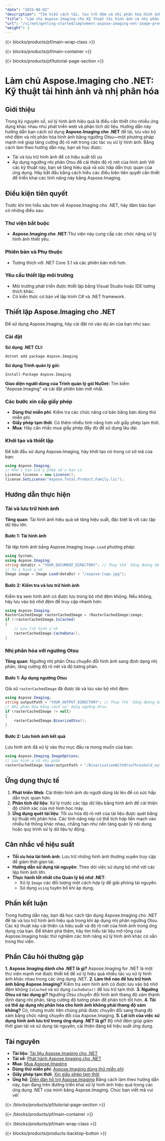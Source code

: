 ```yaml
---
"date": "2025-06-02"
"description": "Tìm hiểu cách tải, lưu trữ đệm và nhị phân hóa hình ảnh hiệu quả bằng ngưỡng Otsu với Aspose.Imaging cho .NET. Nâng cao kỹ năng xử lý hình ảnh của bạn ngay hôm nay."
"title": "Làm chủ Aspose.Imaging cho Kỹ thuật tải hình ảnh và nhị phân hóa .NET&#58;"
"url": "/vi/net/getting-started/implement-aspose-imaging-net-image-processing/"
"weight": 1
---
```


{{< blocks/products/pf/main-wrap-class >}}

{{< blocks/products/pf/main-container >}}

{{< blocks/products/pf/tutorial-page-section >}}
# Làm chủ Aspose.Imaging cho .NET: Kỹ thuật tải hình ảnh và nhị phân hóa
## Giới thiệu
Trong kỷ nguyên số, xử lý hình ảnh hiệu quả là điều cần thiết cho nhiều ứng dụng khác nhau như phát triển web và phân tích dữ liệu. Hướng dẫn này hướng dẫn bạn cách sử dụng **Aspose.Imaging cho .NET** để tải, lưu vào bộ nhớ đệm và nhị phân hóa hình ảnh bằng ngưỡng Otsu—một phương pháp mạnh mẽ giúp tăng cường độ rõ nét trong các tác vụ xử lý hình ảnh.
Bằng cách làm theo hướng dẫn này, bạn sẽ học được:
- Tải và lưu trữ hình ảnh để có hiệu suất tối ưu
- Áp dụng ngưỡng nhị phân Otsu để cải thiện độ rõ nét của hình ảnh
Với các kỹ thuật này, bạn sẽ tăng hiệu quả và sức hấp dẫn trực quan của ứng dụng. Hãy bắt đầu bằng cách hiểu các điều kiện tiên quyết cần thiết để triển khai các tính năng này bằng Aspose.Imaging.
## Điều kiện tiên quyết
Trước khi tìm hiểu sâu hơn về Aspose.Imaging cho .NET, hãy đảm bảo bạn có những điều sau:
### Thư viện bắt buộc
- **Aspose.Imaging cho .NET**:Thư viện này cung cấp các chức năng xử lý hình ảnh thiết yếu.
### Phiên bản và Phụ thuộc
- Tương thích với .NET Core 3.1 và các phiên bản mới hơn.
### Yêu cầu thiết lập môi trường
- Môi trường phát triển được thiết lập bằng Visual Studio hoặc IDE tương thích khác.
- Có kiến thức cơ bản về lập trình C# và .NET framework.
## Thiết lập Aspose.Imaging cho .NET
Để sử dụng Aspose.Imaging, hãy cài đặt nó vào dự án của bạn như sau:
### Cài đặt
**Sử dụng .NET CLI:**
```
dotnet add package Aspose.Imaging
```
**Sử dụng Trình quản lý gói:**
```
Install-Package Aspose.Imaging
```
**Giao diện người dùng của Trình quản lý gói NuGet:**
Tìm kiếm "Aspose.Imaging" và cài đặt phiên bản mới nhất.
### Các bước xin cấp giấy phép
- **Dùng thử miễn phí**: Kiểm tra các chức năng cơ bản bằng bản dùng thử miễn phí.
- **Giấy phép tạm thời**: Có thêm nhiều tính năng hơn với giấy phép tạm thời.
- **Mua**: Hãy cân nhắc mua giấy phép đầy đủ để sử dụng lâu dài.
### Khởi tạo và thiết lập
Để bắt đầu sử dụng Aspose.Imaging, hãy khởi tạo nó trong cơ sở mã của bạn:
```csharp
using Aspose.Imaging;
// Khởi tạo Giấy phép nếu bạn có
License license = new License();
license.SetLicense("Aspose.Total.Product.Family.lic");
```
## Hướng dẫn thực hiện
### Tải và lưu trữ hình ảnh
**Tổng quan**: Tải hình ảnh hiệu quả sẽ tăng hiệu suất, đặc biệt là với các tập dữ liệu lớn.
#### Bước 1: Tải hình ảnh
Tải tệp hình ảnh bằng Aspose.Imaging `Image.Load` phương pháp:
```csharp
using System;
using Aspose.Imaging;
string dataDir = "YOUR_DOCUMENT_DIRECTORY"; // Thay thế bằng đường dẫn thực tế
// Tải hình ảnh
Image image = Image.Load(dataDir + "/aspose-logo.jpg");
```
#### Bước 2: Kiểm tra và lưu trữ hình ảnh
Kiểm tra xem hình ảnh có được lưu trong bộ nhớ đệm không. Nếu không, hãy lưu vào bộ nhớ đệm để truy cập nhanh hơn:
```csharp
using Aspose.Imaging;
RasterCachedImage rasterCachedImage = (RasterCachedImage)image;
if (!rasterCachedImage.IsCached)
{
    // Lưu trữ hình ảnh
    rasterCachedImage.CacheData();
}
```
### Nhị phân hóa với ngưỡng Otsu
**Tổng quan**: Ngưỡng nhị phân Otsu chuyển đổi hình ảnh sang định dạng nhị phân, tăng cường độ rõ nét và độ tương phản.
#### Bước 1: Áp dụng ngưỡng Otsu
Giả sử `rasterCachedImage` đã được tải và lưu vào bộ nhớ đệm:
```csharp
using Aspose.Imaging;
string outputPath = "YOUR_OUTPUT_DIRECTORY"; // Thay thế bằng đường dẫn thực tế
// Nhị phân hóa bằng cách sử dụng ngưỡng Otsu
if (rasterCachedImage != null)
{
    rasterCachedImage.BinarizeOtsu();
}
```
#### Bước 2: Lưu hình ảnh kết quả
Lưu hình ảnh đã xử lý vào thư mục đầu ra mong muốn của bạn:
```csharp
using Aspose.Imaging.ImageOptions;
// Lưu hình ảnh nhị phân
rasterCachedImage.Save(outputPath + "/BinarizationWithOtsuThreshold_out.jpg");
```
## Ứng dụng thực tế
1. **Phát triển Web**: Cải thiện hình ảnh do người dùng tải lên để có sức hấp dẫn trực quan hơn.
2. **Phân tích dữ liệu**: Xử lý trước các tập dữ liệu bằng hình ảnh để cải thiện độ chính xác của mô hình học máy.
3. **Ứng dụng quét tài liệu**: Tối ưu hóa độ rõ nét của tài liệu được quét bằng kỹ thuật nhị phân hóa.
Các tính năng này có thể tích hợp liền mạch vào nhiều hệ thống khác nhau, chẳng hạn như nền tảng quản lý nội dung hoặc quy trình xử lý dữ liệu tự động.
## Cân nhắc về hiệu suất
- **Tối ưu hóa tải hình ảnh**: Lưu trữ những hình ảnh thường xuyên truy cập để giảm thời gian tải.
- **Hướng dẫn sử dụng tài nguyên**: Theo dõi việc sử dụng bộ nhớ với các tệp hình ảnh lớn.
- **Thực hành tốt nhất cho Quản lý bộ nhớ .NET**:
  - Xử lý `Image` các đối tượng một cách hợp lý để giải phóng tài nguyên.
  - Sử dụng `using` tuyên bố khi áp dụng.
## Phần kết luận
Trong hướng dẫn này, bạn đã học cách tận dụng Aspose.Imaging cho .NET để tải và lưu trữ hình ảnh hiệu quả trong khi áp dụng nhị phân ngưỡng Otsu. Các kỹ thuật này cải thiện cả hiệu suất và độ rõ nét của hình ảnh trong ứng dụng của bạn.
Để khám phá thêm, hãy tìm hiểu tài liệu mở rộng của Aspose.Imaging hoặc thử nghiệm các tính năng xử lý hình ảnh khác có sẵn trong thư viện.
## Phần Câu hỏi thường gặp
**1. Aspose.Imaging dành cho .NET là gì?**
Aspose.Imaging for .NET là một thư viện mạnh mẽ được thiết kế để xử lý hiệu quả nhiều tác vụ xử lý hình ảnh khác nhau trong các ứng dụng .NET.
**2. Làm thế nào để lưu trữ hình ảnh bằng Aspose.Imaging?**
Kiểm tra xem hình ảnh có được lưu vào bộ nhớ đệm không `IsCached` và sử dụng `CacheData()` để lưu trữ tạm thời.
**3. Ngưỡng Otsu có tác dụng gì?**
Ngưỡng Otsu chuyển đổi hình ảnh thang độ xám thành định dạng nhị phân, tăng cường độ tương phản để phân tích tốt hơn.
**4. Tôi có thể áp dụng nhị phân hóa cho hình ảnh không phải thang độ xám không?**
Có, nhưng trước tiên chúng phải được chuyển đổi sang thang độ xám bằng chức năng chuyển đổi của Aspose.Imaging.
**5. Lợi ích của việc sử dụng hình ảnh lưu trữ trong ứng dụng .NET là gì?**
Bộ nhớ đệm giúp giảm thời gian tải và sử dụng tài nguyên, cải thiện đáng kể hiệu suất ứng dụng.
## Tài nguyên
- **Tài liệu**: [Tài liệu Aspose.Imaging cho .NET](https://reference.aspose.com/imaging/net/)
- **Tải về**: [Phát hành Aspose.Imaging cho .NET](https://releases.aspose.com/imaging/net/)
- **Mua**: [Mua Aspose.Imaging](https://purchase.aspose.com/buy)
- **Dùng thử miễn phí**: [Aspose.Imaging dùng thử miễn phí](https://releases.aspose.com/imaging/net/)
- **Giấy phép tạm thời**: [Xin giấy phép tạm thời](https://purchase.aspose.com/temporary-license/)
- **Ủng hộ**: [Diễn đàn hỗ trợ Aspose.Imaging](https://forum.aspose.com/c/imaging/10)
Bằng cách làm theo hướng dẫn này, bạn đang trên đường triển khai xử lý hình ảnh hiệu quả trong các ứng dụng .NET của mình bằng Aspose.Imaging. Chúc bạn viết mã vui vẻ!

{{< /blocks/products/pf/tutorial-page-section >}}

{{< /blocks/products/pf/main-container >}}

{{< /blocks/products/pf/main-wrap-class >}}

{{< blocks/products/products-backtop-button >}}